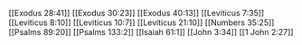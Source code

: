 [[Exodus 28:41]]
[[Exodus 30:23]]
[[Exodus 40:13]]
[[Leviticus 7:35]]
[[Leviticus 8:10]]
[[Leviticus 10:7]]
[[Leviticus 21:10]]
[[Numbers 35:25]]
[[Psalms 89:20]]
[[Psalms 133:2]]
[[Isaiah 61:1]]
[[John 3:34]]
[[1 John 2:27]]
